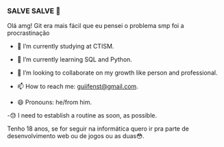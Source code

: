 ### SALVE SALVE 👋

Olá amg! Git era mais fácil que eu pensei o problema smp foi a procrastinação 

- 🔭 I’m currently studying at CTISM.

- 🌱 I’m currently learning SQL and Python.

- 👯 I’m looking to collaborate on my growth like person and professional.

- 📫 How to reach me: guiifenst@gmail.com.

- 😄 Pronouns: he/from him.

-😓 I need to establish a routine as soon, as possible.

Tenho 18 anos, se for seguir na informática quero ir pra parte de desenvolvimento web ou de jogos ou as duas😳.


<!--
**gaxinim/gaxinim** is a ✨ _special_ ✨ repository because its `README.md` (this file) appears on your GitHub profile.
SALVE!
Here are some ideas to get you started:
- 🔭 I’m currently working on ...
Estudando
- 🌱 I’m currently learning ...
Ensino Médio
- 👯 I’m looking to collaborate on ...
- 🤔 I’m looking for help with ...
- 💬 Ask me about ...
- 📫 How to reach me: ...
- 😄 Pronouns: ...
Ele/dele
-⚡ Fun fact: ...
17 anos. Nao quero servir no exercito
-->
